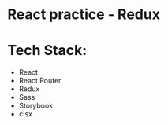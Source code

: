 # React practice - Redux  

# Tech Stack:  
- React  
- React Router  
- Redux  
- Sass 
- Storybook  
- clsx  
